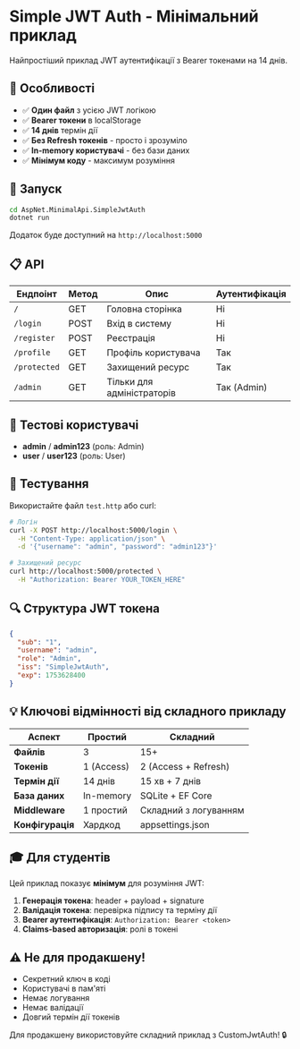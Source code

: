 # Simple JWT Auth - Мінімальний приклад

Найпростіший приклад JWT аутентифікації з Bearer токенами на 14 днів.

## 🎯 Особливості

- ✅ **Один файл** з усією JWT логікою
- ✅ **Bearer токени** в localStorage
- ✅ **14 днів** термін дії
- ✅ **Без Refresh токенів** - просто і зрозуміло
- ✅ **In-memory користувачі** - без бази даних
- ✅ **Мінімум коду** - максимум розуміння

## 🚀 Запуск

```bash
cd AspNet.MinimalApi.SimpleJwtAuth
dotnet run
```

Додаток буде доступний на `http://localhost:5000`

## 📋 API

| Ендпоінт | Метод | Опис | Аутентифікація |
|----------|-------|------|----------------|
| `/` | GET | Головна сторінка | Ні |
| `/login` | POST | Вхід в систему | Ні |
| `/register` | POST | Реєстрація | Ні |
| `/profile` | GET | Профіль користувача | Так |
| `/protected` | GET | Захищений ресурс | Так |
| `/admin` | GET | Тільки для адміністраторів | Так (Admin) |

## 👤 Тестові користувачі

- **admin** / **admin123** (роль: Admin)
- **user** / **user123** (роль: User)

## 🧪 Тестування

Використайте файл `test.http` або curl:

```bash
# Логін
curl -X POST http://localhost:5000/login \
  -H "Content-Type: application/json" \
  -d '{"username": "admin", "password": "admin123"}'

# Захищений ресурс
curl http://localhost:5000/protected \
  -H "Authorization: Bearer YOUR_TOKEN_HERE"
```

## 🔍 Структура JWT токена

```json
{
  "sub": "1",
  "username": "admin", 
  "role": "Admin",
  "iss": "SimpleJwtAuth",
  "exp": 1753628400
}
```

## 💡 Ключові відмінності від складного прикладу

| Аспект | Простий | Складний |
|--------|---------|----------|
| **Файлів** | 3 | 15+ |
| **Токенів** | 1 (Access) | 2 (Access + Refresh) |
| **Термін дії** | 14 днів | 15 хв + 7 днів |
| **База даних** | In-memory | SQLite + EF Core |
| **Middleware** | 1 простий | Складний з логуванням |
| **Конфігурація** | Хардкод | appsettings.json |

## 🎓 Для студентів

Цей приклад показує **мінімум** для розуміння JWT:

1. **Генерація токена**: header + payload + signature
2. **Валідація токена**: перевірка підпису та терміну дії
3. **Bearer аутентифікація**: `Authorization: Bearer <token>`
4. **Claims-based авторизація**: ролі в токені

## ⚠️ Не для продакшену!

- Секретний ключ в коді
- Користувачі в пам'яті
- Немає логування
- Немає валідації
- Довгий термін дії токенів

Для продакшену використовуйте складний приклад з CustomJwtAuth! 🔒
